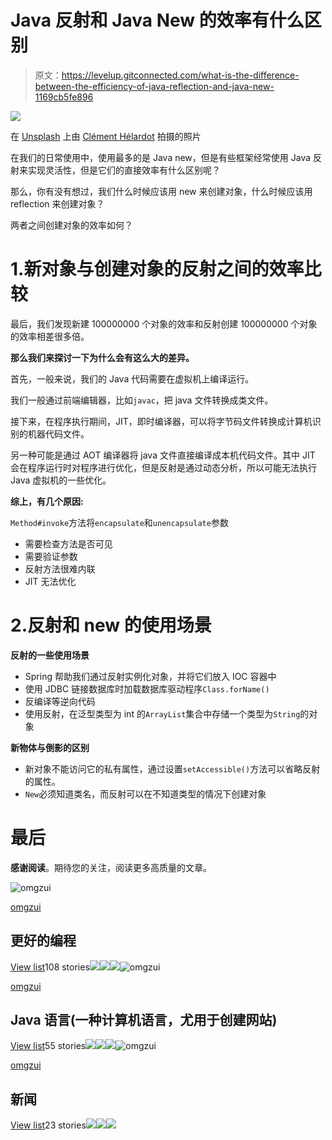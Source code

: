 # Java 反射和 Java New 的效率有什么区别

> 原文：<https://levelup.gitconnected.com/what-is-the-difference-between-the-efficiency-of-java-reflection-and-java-new-1169cb5fe896>

![](img/6684701000cf98dc78e99c54ce57c75d.png)

在 [Unsplash](https://unsplash.com?utm_source=medium&utm_medium=referral) 上由 [Clément Hélardot](https://unsplash.com/@clemhlrdt?utm_source=medium&utm_medium=referral) 拍摄的照片

在我们的日常使用中，使用最多的是 Java new，但是有些框架经常使用 Java 反射来实现灵活性，但是它们的直接效率有什么区别呢？

那么，你有没有想过，我们什么时候应该用 new 来创建对象，什么时候应该用 reflection 来创建对象？

两者之间创建对象的效率如何？

# 1.新对象与创建对象的反射之间的效率比较

最后，我们发现新建 100000000 个对象的效率和反射创建 100000000 个对象的效率相差很多倍。

**那么我们来探讨一下为什么会有这么大的差异。**

首先，一般来说，我们的 Java 代码需要在虚拟机上编译运行。

我们一般通过前端编辑器，比如`javac`，把 java 文件转换成类文件。

接下来，在程序执行期间，JIT，即时编译器，可以将字节码文件转换成计算机识别的机器代码文件。

另一种可能是通过 AOT 编译器将 java 文件直接编译成本机代码文件。其中 JIT 会在程序运行时对程序进行优化，但是反射是通过动态分析，所以可能无法执行 Java 虚拟机的一些优化。

**综上，有几个原因:**

`Method#invoke`方法将`encapsulate`和`unencapsulate`参数

*   需要检查方法是否可见
*   需要验证参数
*   反射方法很难内联
*   JIT 无法优化

# 2.反射和 new 的使用场景

**反射的一些使用场景**

*   Spring 帮助我们通过反射实例化对象，并将它们放入 IOC 容器中
*   使用 JDBC 链接数据库时加载数据库驱动程序`Class.forName()`
*   反编译等逆向代码
*   使用反射，在泛型类型为 int 的`ArrayList`集合中存储一个类型为`String`的对象

**新物体与倒影的区别**

*   新对象不能访问它的私有属性，通过设置`setAccessible()`方法可以省略反射的属性。
*   `New`必须知道类名，而反射可以在不知道类型的情况下创建对象

# 最后

**感谢阅读**。期待您的关注，阅读更多高质量的文章。

![omgzui](img/113db82933227743d0067a68e250ac93.png)

[omgzui](https://medium.com/@omgzui?source=post_page-----1169cb5fe896--------------------------------)

## 更好的编程

[View list](https://medium.com/@omgzui/list/better-programing-9b4c9bb174aa?source=post_page-----1169cb5fe896--------------------------------)108 stories![](img/3e6ce891363c151131c5993ca0dcc526.png)![](img/a7dd413de22f319a3c4729c9e737feb8.png)![](img/3666e533060c4dc70c7e80f31bccbcba.png)![omgzui](img/113db82933227743d0067a68e250ac93.png)

[omgzui](https://medium.com/@omgzui?source=post_page-----1169cb5fe896--------------------------------)

## Java 语言(一种计算机语言，尤用于创建网站)

[View list](https://medium.com/@omgzui/list/java-e7c93884d94b?source=post_page-----1169cb5fe896--------------------------------)55 stories![](img/3666e533060c4dc70c7e80f31bccbcba.png)![](img/0dd5c9327f714baf2e445bfe821b8114.png)![](img/9054376845be34a58a63fb815bb5d5b3.png)![omgzui](img/113db82933227743d0067a68e250ac93.png)

[omgzui](https://medium.com/@omgzui?source=post_page-----1169cb5fe896--------------------------------)

## 新闻

[View list](https://medium.com/@omgzui/list/news-67ec0a972660?source=post_page-----1169cb5fe896--------------------------------)23 stories![](img/c3f36b36bf050f98fd5a8e3c89103cad.png)![](img/8459df5aae62dc00f04377e09544be88.png)![](img/2864058bcedc8c1cd6492624ba9671c6.png)